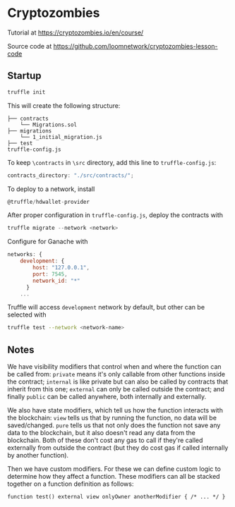 # Cryptozombies

Tutorial at <https://cryptozombies.io/en/course/>

Source code at <https://github.com/loomnetwork/cryptozombies-lesson-code>

## Startup

```js
truffle init
```

This will create the following structure:

```_
├── contracts
    └── Migrations.sol
├── migrations
    └── 1_initial_migration.js
├── test
truffle-config.js
```

To keep `\contracts` in `\src` directory, add this line to `truffle-config.js`:

```js
contracts_directory: "./src/contracts/";
```

To deploy to a network, install

```js
@truffle/hdwallet-provider
```

After proper configuration in `truffle-config.js`, deploy the contracts with

```js
truffle migrate --network <network>
```

Configure for Ganache with

```js
networks: {
    development: {
        host: "127.0.0.1",
        port: 7545,
        network_id: "*"
      }
    ...
```

Truffle will access `development` network by default, but other can be selected with

```sh
truffle test --network <network-name>
```

## Notes

We have visibility modifiers that control when and where the function can be called from: `private` means it's only callable from other functions inside the contract; `internal` is like private but can also be called by contracts that inherit from this one; `external` can only be called outside the contract; and finally `public` can be called anywhere, both internally and externally.

We also have state modifiers, which tell us how the function interacts with the blockchain: `view` tells us that by running the function, no data will be saved/changed. `pure` tells us that not only does the function not save any data to the blockchain, but it also doesn't read any data from the blockchain. Both of these don't cost any gas to call if they're called externally from outside the contract (but they do cost gas if called internally by another function).

Then we have custom modifiers. For these we can define custom logic to determine how they affect a function.
These modifiers can all be stacked together on a function definition as follows:

```sol
function test() external view onlyOwner anotherModifier { /* ... */ }
```
